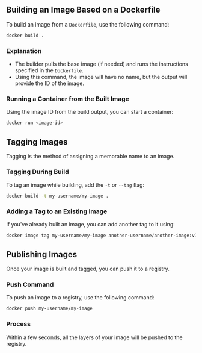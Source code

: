 ## Building an Image Based on a Dockerfile
To build an image from a `Dockerfile`, use the following command:

```bash
docker build .
```

### Explanation
- The builder pulls the base image (if needed) and runs the instructions specified in the `Dockerfile`.
- Using this command, the image will have no name, but the output will provide the ID of the image.

### Running a Container from the Built Image
Using the image ID from the build output, you can start a container:

```bash
docker run <image-id>
```

## Tagging Images
Tagging is the method of assigning a memorable name to an image.

### Tagging During Build
To tag an image while building, add the `-t` or `--tag` flag:

```bash
docker build -t my-username/my-image .
```

### Adding a Tag to an Existing Image
If you've already built an image, you can add another tag to it using:

```bash
docker image tag my-username/my-image another-username/another-image:v1
```

## Publishing Images
Once your image is built and tagged, you can push it to a registry.

### Push Command
To push an image to a registry, use the following command:

```bash
docker push my-username/my-image
```

### Process
Within a few seconds, all the layers of your image will be pushed to the registry.

